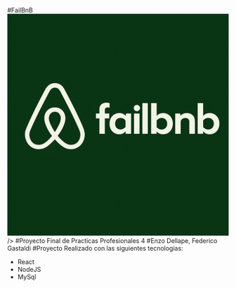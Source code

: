 #FailBnB
<img src="public/logo.png"> />
#Proyecto Final de Practicas Profesionales 4
#Enzo Dellape, Federico Gastaldi
#Proyecto Realizado con las siguientes tecnologias:

<ul> 
<li>React </li>
<li>NodeJS </li>
<li>MySql </li>
</ul>
